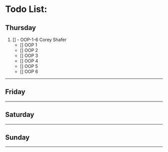 # Todo List:   
## Thursday  
1. [] - OOP-1-6 Corey Shafer
    * [] OOP 1
    * [] OOP 2
    * [] OOP 3
    * [] OOP 4
    * [] OOP 5
    * [] OOP 6
***    
## Friday   
***   
## Saturday   
***   
## Sunday   
***   